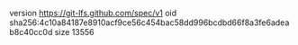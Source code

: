 version https://git-lfs.github.com/spec/v1
oid sha256:4c10a84187e8910acf9ce56c454bac58dd996bcdbd66f8a3fe6adeab8c40cc0d
size 13556
